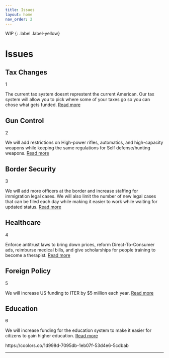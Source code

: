 ```yaml
---
title: Issues
layout: home
nav_order: 2
---
```

WIP
{: .label .label-yellow}
<html>
<h1>Issues</h1>
  <h2>Tax Changes</h2> 1
    <p>The current tax system doesnt represtent the current American. Our tax system will allow you to pick where some of your taxes go so you can chose what gets funded. <a href="https://mills888dev.github.io/WEBSITE/Issues/Taxes.html">Read more</a> </p>
    <h2>Gun Control</h2> 2
    <p>We will add restrictions on High-power rifles, automatics, and high-capacity weapons while keeping the same regulations for Self defense/hunting weapons.  <a href="https://mills888dev.github.io/WEBSITE/Issues/Gun%20control.html">Read more</a> </p>
    <h2>Border Security</h2> 3 
    <p>We will add more officers at the border and increase staffing for immigration legal cases. We will also limit the number of new legal cases that can be filed each day while making it easier to work while waiting for updated status. <a href="https://mills888dev.github.io/WEBSITE/Issues/Border%20control.html">Read more</a></p>
    <h2>Healthcare</h2> 4
    <p>Enforce antitrust laws to bring down prices, reform Direct-To-Consumer ads, reimburse medical bills, and give scholarships for people training to become a therapist. <a href="https://mills888dev.github.io/WEBSITE/Issues/Healthcare.html">Read more</a> </p>
    <h2>Foreign Policy</h2> 5
    <p>We will increase US funding to ITER by $5 million each year. <a href="https://mills888dev.github.io/WEBSITE/Issues/Foreign%policy.html">Read more</a> </p>
    <h2>Education</h2> 6
    <p>We will increase funding for the education system to make it easier for citizens to gain higher education. <a href="https://mills888dev.github.io/WEBSITE/Issues/Education.html">Read more</a> </p>
  
  
</html>
https://coolors.co/1d998d-7095db-1eb07f-53d4e6-5cdbab



----

